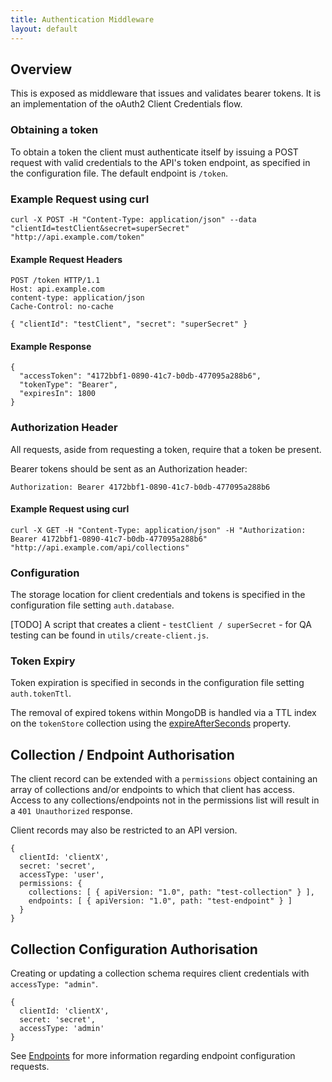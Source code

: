 ```yaml
---
title: Authentication Middleware
layout: default
---
```


## Overview

This is exposed as middleware that issues and validates bearer tokens. It is an implementation of the oAuth2 Client Credentials flow.


### Obtaining a token

To obtain a token the client must authenticate itself by issuing a POST request with valid credentials to the API's token endpoint, as specified in the configuration file. The default endpoint is `/token`.

### Example Request using curl
```
curl -X POST -H "Content-Type: application/json" --data "clientId=testClient&secret=superSecret" "http://api.example.com/token"
```

#### Example Request Headers

    POST /token HTTP/1.1
    Host: api.example.com
    content-type: application/json
    Cache-Control: no-cache

    { "clientId": "testClient", "secret": "superSecret" }

#### Example Response

```
{
  "accessToken": "4172bbf1-0890-41c7-b0db-477095a288b6",
  "tokenType": "Bearer",
  "expiresIn": 1800
}
```


### Authorization Header

All requests, aside from requesting a token, require that a token be present.

Bearer tokens should be sent as an Authorization header:

```
Authorization: Bearer 4172bbf1-0890-41c7-b0db-477095a288b6
```

#### Example Request using curl
```
curl -X GET -H "Content-Type: application/json" -H "Authorization: Bearer 4172bbf1-0890-41c7-b0db-477095a288b6" "http://api.example.com/api/collections"
```

### Configuration

The storage location for client credentials and tokens is specified in the configuration file setting `auth.database`.

[TODO] A script that creates a client - `testClient / superSecret` - for QA testing can be found in `utils/create-client.js`.

### Token Expiry

Token expiration is specified in seconds in the configuration file setting `auth.tokenTtl`.

The removal of expired tokens within MongoDB is handled via a TTL index on the `tokenStore` collection using the [expireAfterSeconds](http://docs.mongodb.org/manual/tutorial/expire-data/) property.

## Collection / Endpoint Authorisation

The client record can be extended with a `permissions` object containing an array of collections and/or endpoints to which that client has access. Access to any collections/endpoints not in the permissions list will result in a `401 Unauthorized` response.

Client records may also be restricted to an API version.

```
{
  clientId: 'clientX',
  secret: 'secret',
  accessType: 'user',
  permissions: {
    collections: [ { apiVersion: "1.0", path: "test-collection" } ],
    endpoints: [ { apiVersion: "1.0", path: "test-endpoint" } ]
  }
}
```

## Collection Configuration Authorisation

Creating or updating a collection schema requires client credentials with `accessType: "admin"`.

```
{
  clientId: 'clientX',
  secret: 'secret',
  accessType: 'admin'
}
```

See [Endpoints](https://github.com/dadi/api/blob/docs/docs/endpoints.md) for more information regarding endpoint configuration requests.
